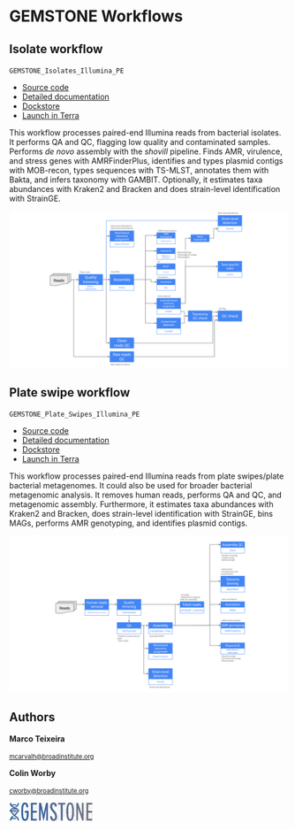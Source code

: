 # GEMSTONE Workflows

## Isolate workflow

`GEMSTONE_Isolates_Illumina_PE`

- [Source code](https://github.com/marcoteix/gemstone-workflows/blob/main/workflows/gemstone/wf_gemstone_isolates.wdl)
- [Detailed documentation](GEMSTONE_Isolates_Illumina_PE.md)
- [Dockstore](https://dockstore.org/workflows/github.com/marcoteix/gemstone-workflows/GEMSTONE_Isolates_Illumina_PE:main?tab=info)
- [Launch in Terra](https://app.terra.bio/#import-tool/dockstore/github.com/marcoteix/gemstone-workflows/GEMSTONE_Isolates_Illumina_PE:main)

This workflow processes paired-end Illumina reads from bacterial isolates. It performs QA and QC, flagging low quality and contaminated samples. Performs *de novo* assembly with the *shovill* pipeline. Finds AMR, virulence, and stress genes with AMRFinderPlus, identifies and types plasmid contigs with MOB-recon, types sequences with TS-MLST, annotates them with Bakta, and infers taxonomy with GAMBIT. Optionally, it estimates taxa abundances with Kraken2 and Bracken and does strain-level identification with StrainGE.

![GEMSTONE_Isolates_Illumina_PE workflow diagram](https://github.com/marcoteix/gemstone-workflows/blob/main/docs/figures/GEMSTONE_Isolates_Illumina_PE.svg "GEMSTONE_Isolates_Illumina_PE workflow diagram")


## Plate swipe workflow

`GEMSTONE_Plate_Swipes_Illumina_PE`

- [Source code](https://github.com/marcoteix/gemstone-workflows/blob/main/workflows/gemstone/wf_gemstone_plate_swipes.wdl)
- [Detailed documentation](GEMSTONE_Plate_Swipes_Illumina_PE.md)
- [Dockstore](https://dockstore.org/workflows/github.com/marcoteix/gemstone-workflows/GEMSTONE_Plate_Swipes_Illumina_PE:main?tab=info)
- [Launch in Terra](https://app.terra.bio/#import-tool/dockstore/github.com/marcoteix/gemstone-workflows/GEMSTONE_Plate_Swipes_Illumina_PE:main)

This workflow processes paired-end Illumina reads from plate swipes/plate bacterial metagenomes. It could also be used for broader bacterial metagenomic analysis. It removes human reads, performs QA and QC, and metagenomic assembly. Furthermore, it estimates taxa abundances with Kraken2 and Bracken, does strain-level identification with StrainGE, bins MAGs, performs AMR genotyping, and identifies plasmid contigs.

![GEMSTONE_Plate_Swipes_Illumina_PE workflow diagram](https://github.com/marcoteix/gemstone-workflows/blob/main/docs/figures/GEMSTONE_Plate_Swipes_Illumina_PE.svg "GEMSTONE_Plate_Swipes_Illumina_PE workflow diagram")

## Authors

__Marco Teixeira__

<span style="font-size:80%; margin-top:0px"> mcarvalh@broadinstitute.org </span>

__Colin Worby__

<span style="font-size:80%; margin-top:0px"> cworby@broadinstitute.org </span>

<img src="https://github.com/marcoteix/gemstone-workflows/blob/main/docs/figures/GEMSTONE%20logo.png" alt="GEMSTONE logo" width=30%>
